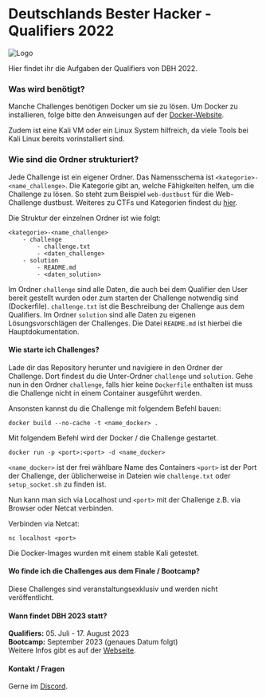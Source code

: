 # Deutschlands Bester Hacker - Qualifiers 2022

![Logo](https://deutschlands-bester-hacker.de/wp-content/uploads/2022/02/DBH_Logo_2022_new.png)

Hier findet ihr die Aufgaben der Qualifiers von DBH 2022.

### Was wird benötigt?

Manche Challenges benötigen Docker um sie zu lösen. Um Docker zu installieren, folge bitte den Anweisungen auf der [Docker-Website](https://docs.docker.com/get-docker/).

Zudem ist eine Kali VM oder ein Linux System hilfreich, da viele Tools bei Kali Linux bereits vorinstalliert sind.

### Wie sind die Ordner strukturiert?

Jede Challenge ist ein eigener Ordner.
Das Namensschema ist `<kategorie>-<name_challenge>`.
Die Kategorie gibt an, welche Fähigkeiten helfen, um die Challenge zu lösen. So steht zum Beispiel  `web-dustbust` für die Web-Challenge dustbust.
Weiteres zu CTFs und Kategorien findest du [hier](https://fareedfauzi.gitbook.io/ctf-checklist-for-beginner/).

Die Struktur der einzelnen Ordner ist wie folgt:
```
<kategorie>-<name_challenge>
    - challenge
        - challenge.txt
        - <daten_challenge>
    - solution
        - README.md
        - <daten_solution>
```

Im Ordner `challenge` sind alle Daten, die auch bei dem Qualifier den User bereit gestellt wurden oder zum starten der Challenge notwendig sind (Dockerfile).
`challenge.txt` ist die Beschreibung der Challenge aus dem Qualifiers.
Im Ordner `solution` sind alle Daten zu eigenen Lösungsvorschlägen der Challenges.
Die Datei `README.md` ist hierbei die Hauptdokumentation.

#### Wie starte ich Challenges?

Lade dir das Repository herunter und navigiere in den Ordner der Challenge. Dort findest du die Unter-Ordner `challenge` und `solution`. Gehe nun in den Ordner `challenge`, falls hier keine `Dockerfile` enthalten ist muss die Challenge nicht in einem Container ausgeführt werden.

Ansonsten kannst du die Challenge mit folgendem Befehl bauen:
```console
docker build --no-cache -t <name_docker> . 
```

Mit folgendem Befehl wird der Docker / die Challenge gestartet.
```console
docker run -p <port>:<port> -d <name_docker>
```

`<name_docker>` ist der frei wählbare Name des Containers
`<port>` ist der Port der Challenge, der üblicherweise in Dateien wie `challenge.txt` oder `setup_socket.sh` zu finden ist.

Nun kann man sich via Localhost und `<port>` mit der Challenge z.B. via Browser oder Netcat verbinden.

Verbinden via Netcat:
```
nc localhost <port>
```

Die Docker-Images wurden mit einem stable Kali getestet.

#### Wo finde ich die Challenges aus dem Finale / Bootcamp?
Diese Challenges sind veranstaltungsexklusiv und werden nicht veröffentlicht.

#### Wann findet DBH 2023 statt?
**Qualifiers:** 05. Juli - 17. August 2023\
**Bootcamp:** September 2023 (genaues Datum folgt)\
Weitere Infos gibt es auf der [Webseite](https://deutschlands-bester-hacker.de/).

#### Kontakt / Fragen
Gerne im [Discord](https://discord.gg/emdHhEqx6S).
